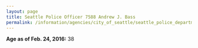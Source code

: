 ```yaml
---
layout: page
title: Seattle Police Officer 7588 Andrew J. Bass
permalink: /information/agencies/city_of_seattle/seattle_police_department/copbook/7588/
---
```


**Age as of Feb. 24, 2016:** 38
